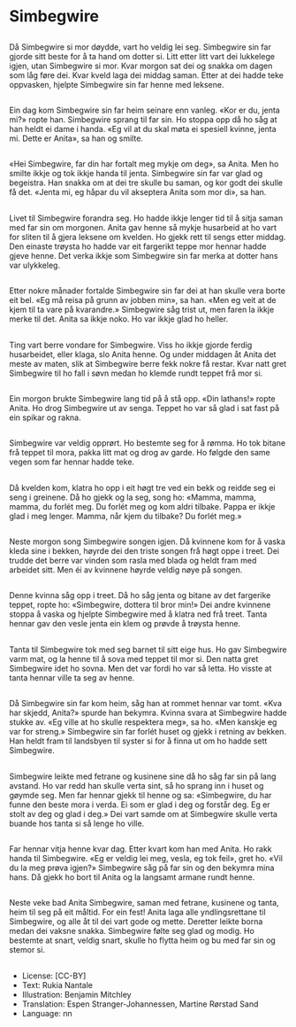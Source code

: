 # Simbegwire

##
Då Simbegwire si mor døydde, vart ho veldig lei seg. Simbegwire sin far gjorde sitt beste for å ta hand om dotter si. Litt etter litt vart dei lukkelege igjen, utan Simbegwire si mor. Kvar morgon sat dei og snakka om dagen som låg føre dei. Kvar kveld laga dei middag saman. Etter at dei hadde teke oppvasken, hjelpte Simbegwire sin far henne med leksene.

##
Ein dag kom Simbegwire sin far heim seinare enn vanleg. «Kor er du, jenta mi?» ropte han. Simbegwire sprang til far sin. Ho stoppa opp då ho såg at han heldt ei dame i handa. «Eg vil at du skal møta ei spesiell kvinne, jenta mi. Dette er Anita», sa han og smilte.

##
«Hei Simbegwire, far din har fortalt meg mykje om deg», sa Anita. Men ho smilte ikkje og tok ikkje handa til jenta. Simbegwire sin far var glad og begeistra. Han snakka om at dei tre skulle bu saman, og kor godt dei skulle få det. «Jenta mi, eg håpar du vil akseptera Anita som mor di», sa han.

##
Livet til Simbegwire forandra seg. Ho hadde ikkje lenger tid til å sitja saman med far sin om morgonen. Anita gav henne så mykje husarbeid at ho vart for sliten til å gjera leksene om kvelden. Ho gjekk rett til sengs etter middag. Den einaste trøysta ho hadde var eit fargerikt teppe mor hennar hadde gjeve henne. Det verka ikkje som Simbegwire sin far merka at dotter hans var ulykkeleg.

##
Etter nokre månader fortalde Simbegwire sin far dei at han skulle vera borte eit bel. «Eg må reisa på grunn av jobben min», sa han. «Men eg veit at de kjem til ta vare på kvarandre.» Simbegwire såg trist ut, men faren la ikkje merke til det. Anita sa ikkje noko. Ho var ikkje glad ho heller.

##
Ting vart berre vondare for Simbegwire. Viss ho ikkje gjorde ferdig husarbeidet, eller klaga, slo Anita henne. Og under middagen åt Anita det meste av maten, slik at Simbegwire berre fekk nokre få restar. Kvar natt gret Simbegwire til ho fall i søvn medan ho klemde rundt teppet frå mor si.

##
Ein morgon brukte Simbegwire lang tid på å stå opp. «Din lathans!» ropte Anita. Ho drog Simbegwire ut av senga. Teppet ho var så glad i sat fast på ein spikar og rakna.

##
Simbegwire var veldig opprørt. Ho bestemte seg for å rømma. Ho tok bitane frå teppet til mora, pakka litt mat og drog av garde. Ho følgde den same vegen som far hennar hadde teke.

##
Då kvelden kom, klatra ho opp i eit høgt tre ved ein bekk og reidde seg ei seng i greinene. Då ho gjekk og la seg, song ho: «Mamma, mamma, mamma, du forlét meg. Du forlét meg og kom aldri tilbake. Pappa er ikkje glad i meg lenger. Mamma, når kjem du tilbake? Du forlét meg.»

##
Neste morgon song Simbegwire songen igjen. Då kvinnene kom for å vaska kleda sine i bekken, høyrde dei den triste songen frå høgt oppe i treet. Dei trudde det berre var vinden som rasla med blada og heldt fram med arbeidet sitt. Men éi av kvinnene høyrde veldig nøye på songen.

##
Denne kvinna såg opp i treet. Då ho såg jenta og bitane av det fargerike teppet, ropte ho: «Simbegwire, dottera til bror min!» Dei andre kvinnene stoppa å vaska og hjelpte Simbegwire med å klatra ned frå treet. Tanta hennar gav den vesle jenta ein klem og prøvde å trøysta henne.

##
Tanta til Simbegwire tok med seg barnet til sitt eige hus. Ho gav Simbegwire varm mat, og la henne til å sova med teppet til mor si. Den natta gret Simbegwire idet ho sovna. Men det var fordi ho var så letta. Ho visste at tanta hennar ville ta seg av henne.

##
Då Simbegwire sin far kom heim, såg han at rommet hennar var tomt. «Kva har skjedd, Anita?» spurde han bekymra. Kvinna svara at Simbegwire hadde stukke av. «Eg ville at ho skulle respektera meg», sa ho. «Men kanskje eg var for streng.» Simbegwire sin far forlét huset og gjekk i retning av bekken. Han heldt fram til landsbyen til syster si for å finna ut om ho hadde sett Simbegwire.

##
Simbegwire leikte med fetrane og kusinene sine då ho såg far sin på lang avstand. Ho var redd han skulle verta sint, så ho sprang inn i huset og gøymde seg. Men far hennar gjekk til henne og sa: «Simbegwire, du har funne den beste mora i verda. Ei som er glad i deg og forstår deg. Eg er stolt av deg og glad i deg.» Dei vart samde om at Simbegwire skulle verta buande hos tanta si så lenge ho ville.

##
Far hennar vitja henne kvar dag. Etter kvart kom han med Anita. Ho rakk handa til Simbegwire. «Eg er veldig lei meg, vesla, eg tok feil», gret ho. «Vil du la meg prøva igjen?» Simbegwire såg på far sin og den bekymra mina hans. Då gjekk ho bort til Anita og la langsamt armane rundt henne.

##
Neste veke bad Anita Simbegwire, saman med fetrane, kusinene og tanta, heim til seg på eit måltid. For ein fest! Anita laga alle yndlingsrettane til Simbegwire, og alle åt til dei vart gode og mette. Deretter leikte borna medan dei vaksne snakka. Simbegwire følte seg glad og modig. Ho bestemte at snart, veldig snart, skulle ho flytta heim og bu med far sin og stemor si.

##
* License: [CC-BY]
* Text: Rukia Nantale
* Illustration: Benjamin Mitchley
* Translation: Espen Stranger-Johannessen, Martine Rørstad Sand
* Language: nn
